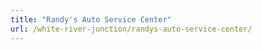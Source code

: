 ```yaml
---
title: "Randy's Auto Service Center"
url: /white-river-junction/randys-auto-service-center/
---
```


